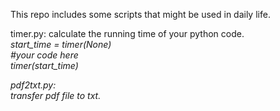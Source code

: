 This repo includes some scripts that might be used in daily life.


timer.py:
calculate the running time of your python code.  
<i>
  start_time = timer(None)  
  #your code here  
  timer(start_time)  
<i/>
  
  
pdf2txt.py:  
transfer pdf file to txt.
